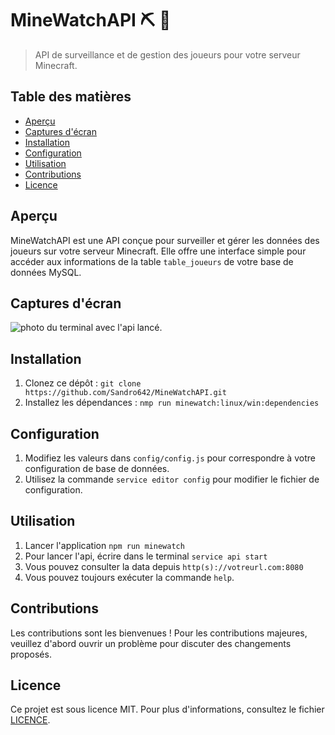 # MineWatchAPI :pick: :mag_right:

> API de surveillance et de gestion des joueurs pour votre serveur Minecraft.

## Table des matières

- [Aperçu](#aperçu)
- [Captures d'écran](#captures-décran)
- [Installation](#installation)
- [Configuration](#configuration)
- [Utilisation](#utilisation)
- [Contributions](#contributions)
- [Licence](#licence)

## Aperçu

MineWatchAPI est une API conçue pour surveiller et gérer les données des joueurs sur votre serveur Minecraft. Elle offre une interface simple pour accéder aux informations de la table `table_joueurs` de votre base de données MySQL.

## Captures d'écran

<img src="https://sandro642.github.io/screenshots/consoleminewatchapi.png" alt="photo du terminal avec l'api lancé."/>

## Installation

1. Clonez ce dépôt : `git clone https://github.com/Sandro642/MineWatchAPI.git`
2. Installez les dépendances : `nmp run minewatch:linux/win:dependencies`

## Configuration

1. Modifiez les valeurs dans `config/config.js` pour correspondre à votre configuration de base de données.
2. Utilisez la commande `service editor config` pour modifier le fichier de configuration.

## Utilisation

1. Lancer l'application `npm run minewatch`
2. Pour lancer l'api, écrire dans le terminal `service api start`
3. Vous pouvez consulter la data depuis `http(s)://votreurl.com:8080`
4. Vous pouvez toujours exécuter la commande `help`.

## Contributions

Les contributions sont les bienvenues ! Pour les contributions majeures, veuillez d'abord ouvrir un problème pour discuter des changements proposés.

## Licence

Ce projet est sous licence MIT. Pour plus d'informations, consultez le fichier [LICENCE](LICENSE). 
